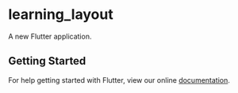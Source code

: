 # learning_layout

A new Flutter application.

## Getting Started

For help getting started with Flutter, view our online
[documentation](https://flutter.io/).
